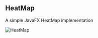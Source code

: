 ## HeatMap

A simple JavaFX HeatMap implementation

![HeatMap](https://i.ibb.co/YWj7GCk/Heat-Map-2021-12-29-12-56-52.png)
